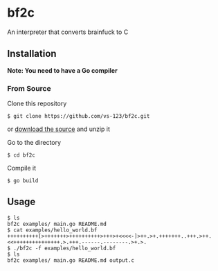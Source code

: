 # bf2c
An interpreter that converts brainfuck to C

## Installation

**Note: You need to have a Go compiler**

### From Source

Clone this repository
```
$ git clone https://github.com/vs-123/bf2c.git
```
or [download the source](https://codeload.github.com/vs-123/bf2c/zip/refs/heads/main) and unzip it

Go to the directory
```
$ cd bf2c
```
Compile it
```
$ go build
```

## Usage
```
$ ls
bf2c examples/ main.go README.md
$ cat examples/hello_world.bf
++++++++++[>+++++++>++++++++++>+++>+<<<<-]>++.>+.+++++++..+++.>++.<<+++++++++++++++.>.+++.------.--------.>+.>.
$ ./bf2c -f examples/hello_world.bf
$ ls
bf2c examples/ main.go README.md output.c
```
